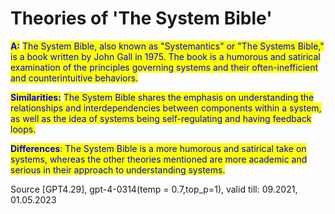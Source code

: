 # Theories of 'The System Bible'

<mark style="color:blue;">**A:**</mark> <mark style="color:blue;">The System Bible, also known as "Systemantics" or "The Systems Bible," is a book written by John Gall in 1975. The book is a humorous and satirical examination of the principles governing systems and their often-inefficient and counterintuitive behaviors.</mark>

<mark style="color:blue;">**Similarities:**</mark> <mark style="color:blue;"></mark><mark style="color:blue;">The System Bible shares the emphasis on understanding the relationships and interdependencies between components within a system, as well as the idea of systems being self-regulating and having feedback loops.</mark>

<mark style="color:blue;">**Differences**</mark><mark style="color:blue;">: The System Bible is a more humorous and satirical take on systems, whereas the other theories mentioned are more academic and serious in their approach to understanding systems.</mark>

Source \[GPT4.29], gpt-4-0314(temp = 0.7,top\_p=1), valid till: 09.2021, 01.05.2023
